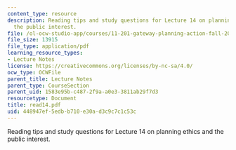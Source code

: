 ```yaml
---
content_type: resource
description: Reading tips and study questions for Lecture 14 on planning ethics and
  the public interest.
file: /ol-ocw-studio-app/courses/11-201-gateway-planning-action-fall-2007/448947ef5edbb710e30ad3c9c7c1c53c_read14.pdf
file_size: 13915
file_type: application/pdf
learning_resource_types:
- Lecture Notes
license: https://creativecommons.org/licenses/by-nc-sa/4.0/
ocw_type: OCWFile
parent_title: Lecture Notes
parent_type: CourseSection
parent_uid: 1583e95b-c487-2f9a-a0e3-3811ab29f7d3
resourcetype: Document
title: read14.pdf
uid: 448947ef-5edb-b710-e30a-d3c9c7c1c53c
---
```

Reading tips and study questions for Lecture 14 on planning ethics and the public interest.